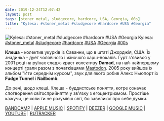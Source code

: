 ```yaml
---
date: 2019-12-24T12:07:42
layout: post
tags: [stoner_metal, sludgecore, hardcore, USA, Georgia, 00s]
title: "Kylesa: #stoner_metal #sludgecore #hardcore #USA #Georgia"
---
```

![Kylesa: #stoner_metal #sludgecore #hardcore #USA #Georgia](https://res.cloudinary.com/vast-space-unexplored/image/upload/photos/photo_830_24-12-2019_12-07-42.jpg)
Kylesa: [#stoner_metal](/tags/#stoner_metal) [#sludgecore](/tags/#sludgecore) [#hardcore](/tags/#hardcore) [#USA](/tags/#USA) [#Georgia](/tags/#Georgia) [#00s](/tags/#00s)

**Клеша** - колектив укурків із Саванни, що в штаті Джорджія, США. Їх знадинка - дует чоловічого і жіночого харш-вокалів. Гурт з&#39;явився у 2001 році на руїнах сладж-краст колективу **Damad**, на най-найпершому концерті грали разом з початківцями [Mastodon](/2019-10-31-mastodon--progressive-metalcore-progressive-metal). 2005 року вийшов їх альбом &quot;Йти середнім курсом&quot;, звук для якого робив Алекс Ньюпорт із **Fudge Tunnel** і **Nailbomb**.

До речі, щодо клеші. Клеша - буддистське поняття, котре означає спотворення світосприйняття у зв&#39;язку з егоцентризмом. Простіше кажучи, це коли ти не розумієш світ, бо завеликої про себе думки.

[BANDCAMP](https://kylesa-official.bandcamp.com/album/to-walk-a-middle-course) \| [APPLE MUSIC](https://music.apple.com/ru/album/to-walk-a-middle-course/965451888) \| [SPOTIFY](https://open.spotify.com/album/6wGD0slTIhhhyrw6tt5isF) \| [DEEZER](https://www.deezer.com/album/9832012?utm_source=deezer&amp;utm_content=album-9832012&amp;utm_term=1601611822_1577181949&amp;utm_medium=web) \| [GOOGLE MUSIC](https://play.google.com/music/m/Bsdbxzr5awjfgwzaxeckbi66kpy?t=To_Walk_a_Middle_Course_-_Kylesa) \| [YOUTUBE](https://www.youtube.com/playlist?list=OLAK5uy_l4kLkoY4Ot0u-jx5cKOGqLoKE6VXobDW4) \| [RUTRACKER](https://rutracker.org/forum/viewtopic.php?t=1452908)
